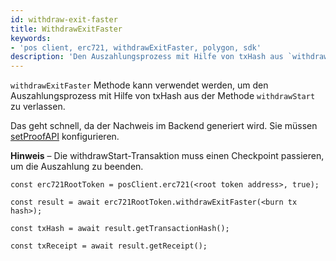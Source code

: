 ```yaml
---
id: withdraw-exit-faster
title: WithdrawExitFaster
keywords:
- 'pos client, erc721, withdrawExitFaster, polygon, sdk'
description: 'Den Auszahlungsprozess mit Hilfe von txHash aus `withdrawStart` verlassen.'
---
```


`withdrawExitFaster` Methode kann verwendet werden, um den Auszahlungsprozess mit Hilfe von txHash aus der Methode `withdrawStart` zu verlassen.


Das geht schnell, da der Nachweis im Backend generiert wird. Sie müssen [setProofAPI](/docs/develop/ethereum-polygon/matic-js/set-proof-api) konfigurieren.

**Hinweis** – Die withdrawStart-Transaktion muss einen Checkpoint passieren, um die Auszahlung zu beenden.

```
const erc721RootToken = posClient.erc721(<root token address>, true);

const result = await erc721RootToken.withdrawExitFaster(<burn tx hash>);

const txHash = await result.getTransactionHash();

const txReceipt = await result.getReceipt();

```
